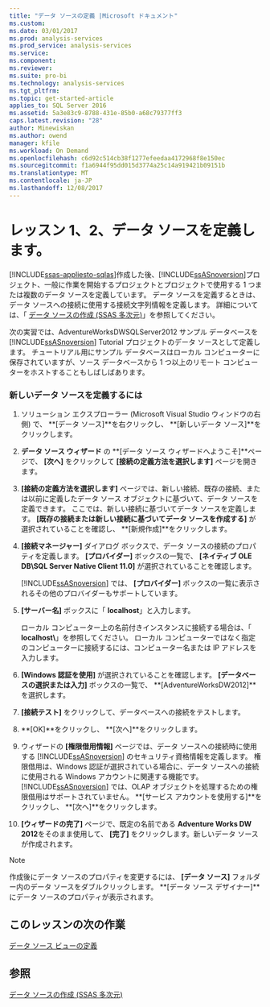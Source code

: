 ```yaml
---
title: "データ ソースの定義 |Microsoft ドキュメント"
ms.custom: 
ms.date: 03/01/2017
ms.prod: analysis-services
ms.prod_service: analysis-services
ms.service: 
ms.component: 
ms.reviewer: 
ms.suite: pro-bi
ms.technology: analysis-services
ms.tgt_pltfrm: 
ms.topic: get-started-article
applies_to: SQL Server 2016
ms.assetid: 5a3e83c9-8788-431e-85b0-a68c79377ff3
caps.latest.revision: "28"
author: Minewiskan
ms.author: owend
manager: kfile
ms.workload: On Demand
ms.openlocfilehash: c6d92c514cb38f1277efeedaa4172968f8e150ec
ms.sourcegitcommit: f1a6944f95dd015d3774a25c14a919421b09151b
ms.translationtype: MT
ms.contentlocale: ja-JP
ms.lasthandoff: 12/08/2017
---
```

# <a name="lesson-1-2---defining-a-data-source"></a>レッスン 1、2、データ ソースを定義します。
[!INCLUDE[ssas-appliesto-sqlas](../includes/ssas-appliesto-sqlas.md)]作成した後、[!INCLUDE[ssASnoversion](../includes/ssasnoversion-md.md)]プロジェクト、一般に作業を開始するプロジェクトとプロジェクトで使用する 1 つまたは複数のデータ ソースを定義しています。 データ ソースを定義するときは、データ ソースへの接続に使用する接続文字列情報を定義します。 詳細については、「 [データ ソースの作成 &#40;SSAS 多次元&#41;](../analysis-services/multidimensional-models/create-a-data-source-ssas-multidimensional.md)」を参照してください。  
  
次の実習では、AdventureWorksDWSQLServer2012 サンプル データベースを [!INCLUDE[ssASnoversion](../includes/ssasnoversion-md.md)] Tutorial プロジェクトのデータ ソースとして定義します。 チュートリアル用にサンプル データベースはローカル コンピューターに保存されていますが、ソース データベースから 1 つ以上のリモート コンピューターをホストすることもしばしばあります。  
  
### <a name="to-define-a-new-data-source"></a>新しいデータ ソースを定義するには  
  
1.  ソリューション エクスプローラー (Microsoft Visual Studio ウィンドウの右側) で、 **[データ ソース]**を右クリックし、 **[新しいデータ ソース]**をクリックします。  
  
2.  **データ ソース ウィザード** の **[データ ソース ウィザードへようこそ]**ページで、 **[次へ]** をクリックして **[接続の定義方法を選択します]** ページを開きます。  
  
3.  **[接続の定義方法を選択します]** ページでは、新しい接続、既存の接続、または以前に定義したデータ ソース オブジェクトに基づいて、データ ソースを定義できます。 ここでは、新しい接続に基づいてデータ ソースを定義します。 **[既存の接続または新しい接続に基づいてデータ ソースを作成する]** が選択されていることを確認し、 **[新規作成]**をクリックします。  
  
4.  **[接続マネージャー]** ダイアログ ボックスで、データ ソースの接続のプロパティを定義します。 **[プロバイダー]** ボックスの一覧で、 **[ネイティブ OLE DB\SQL Server Native Client 11.0]** が選択されていることを確認します。  
  
    [!INCLUDE[ssASnoversion](../includes/ssasnoversion-md.md)] では、 **[プロバイダー]** ボックスの一覧に表示されるその他のプロバイダーもサポートしています。  
  
5.  **[サーバー名]** ボックスに「 **localhost**」と入力します。  
  
    ローカル コンピューター上の名前付きインスタンスに接続する場合は、「 **localhost\\<instance name>**」を参照してください。 ローカル コンピューターではなく指定のコンピューターに接続するには、コンピューター名または IP アドレスを入力します。  
  
6.  **[Windows 認証を使用]** が選択されていることを確認します。 **[データベースの選択または入力]** ボックスの一覧で、 **[AdventureWorksDW2012]**を選択します。  
  
7.  **[接続テスト]** をクリックして、データベースへの接続をテストします。  
  
8.  **[OK]**をクリックし、 **[次へ]**をクリックします。  
  
9. ウィザードの **[権限借用情報]** ページでは、データ ソースへの接続時に使用する [!INCLUDE[ssASnoversion](../includes/ssasnoversion-md.md)] のセキュリティ資格情報を定義します。 権限借用は、Windows 認証が選択されている場合に、データ ソースへの接続に使用される Windows アカウントに関連する機能です。 [!INCLUDE[ssASnoversion](../includes/ssasnoversion-md.md)] では、OLAP オブジェクトを処理するための権限借用はサポートされていません。 **[サービス アカウントを使用する]**をクリックし、 **[次へ]**をクリックします。  
  
10. **[ウィザードの完了]** ページで、既定の名前である **Adventure Works DW 2012**をそのまま使用して、 **[完了]** をクリックします。新しいデータ ソースが作成されます。  
  
> [!NOTE]  
> 作成後にデータ ソースのプロパティを変更するには、 **[データ ソース]** フォルダー内のデータ ソースをダブルクリックします。 **[データ ソース デザイナー]**にデータ ソースのプロパティが表示されます。  
  
## <a name="next-task-in-lesson"></a>このレッスンの次の作業  
[データ ソース ビューの定義](../analysis-services/lesson-1-3-defining-a-data-source-view.md)  
  
## <a name="see-also"></a>参照  
[データ ソースの作成 &#40;SSAS 多次元&#41;](../analysis-services/multidimensional-models/create-a-data-source-ssas-multidimensional.md)  
  
